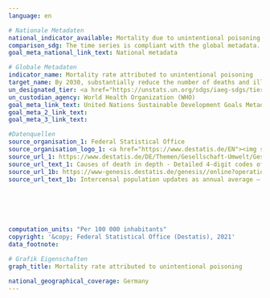 ```yaml
---
language: en    

# Nationale Metadaten    
national_indicator_available: Mortality due to unintentional poisoning    
comparison_sdg: The time series is compliant with the global metadata.    
goal_meta_national_link_text: National metadata    

# Globale Metadaten    
indicator_name: Mortality rate attributed to unintentional poisoning    
target_name: By 2030, substantially reduce the number of deaths and illnesses from hazardous chemicals and air, water and soil pollution and contamination    
un_designated_tier: <a href="https://unstats.un.org/sdgs/iaeg-sdgs/tier-classification/" title="Click here for more information on the UN tier classification.">Tier I</a>    
un_custodian_agency: World Health Organization (WHO)    
goal_meta_link_text: United Nations Sustainable Development Goals Metadata    
goal_meta_2_link_text:     
goal_meta_3_link_text:     

#Datenquellen
source_organisation_1: Federal Statistical Office
source_organisation_logo_1: <a href="https://www.destatis.de/EN"><img src="https://g205sdgs.github.io/sdg-indicators/public/OrgImgEn/destatis.png" alt="Logo destatis" style="height:60px; width:148px" /></a>
source_url_1: https://www.destatis.de/DE/Themen/Gesellschaft-Umwelt/Gesundheit/Todesursachen/_inhalt.html#sprg234240
source_url_text_1: Causes of death in depth - Detailed 4-digit codes of ICD-10 classification (only available in German)
source_url_1b: https://www-genesis.destatis.de/genesis//online?operation=table&code=12411-0040&bypass=true&language=en
source_url_text_1b: Intercensal population updates as annual average – GENESIS online 12411-0040





    
computation_units: "Per 100 000 inhabitants"    
copyright: '&copy; Federal Statistical Office (Destatis), 2021'    
data_footnote:     

# Grafik Eigenschaften    
graph_title: Mortality rate attributed to unintentional poisoning    

national_geographical_coverage: Germany    
---
```


<span></span>